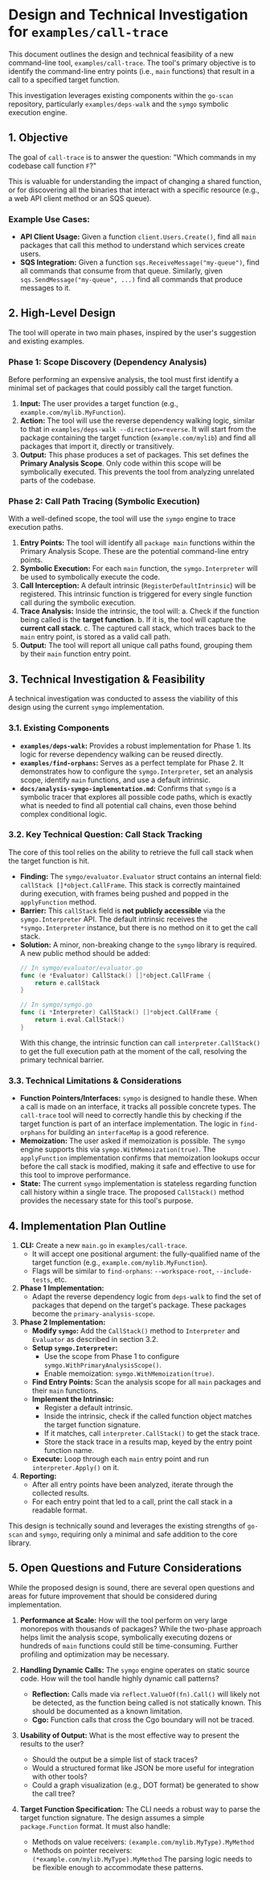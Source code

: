 # Design and Technical Investigation for `examples/call-trace`

This document outlines the design and technical feasibility of a new command-line tool, `examples/call-trace`. The tool's primary objective is to identify the command-line entry points (i.e., `main` functions) that result in a call to a specified target function.

This investigation leverages existing components within the `go-scan` repository, particularly `examples/deps-walk` and the `symgo` symbolic execution engine.

## 1. Objective

The goal of `call-trace` is to answer the question: "Which commands in my codebase call function `F`?"

This is valuable for understanding the impact of changing a shared function, or for discovering all the binaries that interact with a specific resource (e.g., a web API client method or an SQS queue).

### Example Use Cases:

*   **API Client Usage:** Given a function `client.Users.Create()`, find all `main` packages that call this method to understand which services create users.
*   **SQS Integration:** Given a function `sqs.ReceiveMessage("my-queue")`, find all commands that consume from that queue. Similarly, given `sqs.SendMessage("my-queue", ...)` find all commands that produce messages to it.

## 2. High-Level Design

The tool will operate in two main phases, inspired by the user's suggestion and existing examples.

### Phase 1: Scope Discovery (Dependency Analysis)

Before performing an expensive analysis, the tool must first identify a minimal set of packages that could possibly call the target function.

1.  **Input:** The user provides a target function (e.g., `example.com/mylib.MyFunction`).
2.  **Action:** The tool will use the reverse dependency walking logic, similar to that in `examples/deps-walk --direction=reverse`. It will start from the package containing the target function (`example.com/mylib`) and find all packages that import it, directly or transitively.
3.  **Output:** This phase produces a set of packages. This set defines the **Primary Analysis Scope**. Only code within this scope will be symbolically executed. This prevents the tool from analyzing unrelated parts of the codebase.

### Phase 2: Call Path Tracing (Symbolic Execution)

With a well-defined scope, the tool will use the `symgo` engine to trace execution paths.

1.  **Entry Points:** The tool will identify all `package main` functions within the Primary Analysis Scope. These are the potential command-line entry points.
2.  **Symbolic Execution:** For each `main` function, the `symgo.Interpreter` will be used to symbolically execute the code.
3.  **Call Interception:** A default intrinsic (`RegisterDefaultIntrinsic`) will be registered. This intrinsic function is triggered for every single function call during the symbolic execution.
4.  **Trace Analysis:** Inside the intrinsic, the tool will:
    a. Check if the function being called is the **target function**.
    b. If it is, the tool will capture the **current call stack**.
    c. The captured call stack, which traces back to the `main` entry point, is stored as a valid call path.
5.  **Output:** The tool will report all unique call paths found, grouping them by their `main` function entry point.

## 3. Technical Investigation & Feasibility

A technical investigation was conducted to assess the viability of this design using the current `symgo` implementation.

### 3.1. Existing Components

*   **`examples/deps-walk`:** Provides a robust implementation for Phase 1. Its logic for reverse dependency walking can be reused directly.
*   **`examples/find-orphans`:** Serves as a perfect template for Phase 2. It demonstrates how to configure the `symgo.Interpreter`, set an analysis scope, identify `main` functions, and use a default intrinsic.
*   **`docs/analysis-symgo-implementation.md`:** Confirms that `symgo` is a symbolic tracer that explores all possible code paths, which is exactly what is needed to find all potential call chains, even those behind complex conditional logic.

### 3.2. Key Technical Question: Call Stack Tracking

The core of this tool relies on the ability to retrieve the full call stack when the target function is hit.

*   **Finding:** The `symgo/evaluator.Evaluator` struct contains an internal field: `callStack []*object.CallFrame`. This stack is correctly maintained during execution, with frames being pushed and popped in the `applyFunction` method.
*   **Barrier:** This `callStack` field is **not publicly accessible** via the `symgo.Interpreter` API. The default intrinsic receives the `*symgo.Interpreter` instance, but there is no method on it to get the call stack.
*   **Solution:** A minor, non-breaking change to the `symgo` library is required. A new public method should be added:
    ```go
    // In symgo/evaluator/evaluator.go
    func (e *Evaluator) CallStack() []*object.CallFrame {
        return e.callStack
    }

    // In symgo/symgo.go
    func (i *Interpreter) CallStack() []*object.CallFrame {
        return i.eval.CallStack()
    }
    ```
    With this change, the intrinsic function can call `interpreter.CallStack()` to get the full execution path at the moment of the call, resolving the primary technical barrier.

### 3.3. Technical Limitations & Considerations

*   **Function Pointers/Interfaces:** `symgo` is designed to handle these. When a call is made on an interface, it tracks all possible concrete types. The `call-trace` tool will need to correctly handle this by checking if the target function is part of an interface implementation. The logic in `find-orphans` for building an `interfaceMap` is a good reference.
*   **Memoization:** The user asked if memoization is possible. The `symgo` engine supports this via `symgo.WithMemoization(true)`. The `applyFunction` implementation confirms that memoization lookups occur before the call stack is modified, making it safe and effective to use for this tool to improve performance.
*   **State:** The current `symgo` implementation is stateless regarding function call history within a single trace. The proposed `CallStack()` method provides the necessary state for this tool's purpose.

## 4. Implementation Plan Outline

1.  **CLI:** Create a new `main.go` in `examples/call-trace`.
    *   It will accept one positional argument: the fully-qualified name of the target function (e.g., `example.com/mylib.MyFunction`).
    *   Flags will be similar to `find-orphans`: `--workspace-root`, `--include-tests`, etc.
2.  **Phase 1 Implementation:**
    *   Adapt the reverse dependency logic from `deps-walk` to find the set of packages that depend on the target's package. These packages become the `primary-analysis-scope`.
3.  **Phase 2 Implementation:**
    *   **Modify `symgo`:** Add the `CallStack()` method to `Interpreter` and `Evaluator` as described in section 3.2.
    *   **Setup `symgo.Interpreter`:**
        *   Use the scope from Phase 1 to configure `symgo.WithPrimaryAnalysisScope()`.
        *   Enable memoization: `symgo.WithMemoization(true)`.
    *   **Find Entry Points:** Scan the analysis scope for all `main` packages and their `main` functions.
    *   **Implement the Intrinsic:**
        *   Register a default intrinsic.
        *   Inside the intrinsic, check if the called function object matches the target function signature.
        *   If it matches, call `interpreter.CallStack()` to get the stack trace.
        *   Store the stack trace in a results map, keyed by the entry point function name.
    *   **Execute:** Loop through each `main` entry point and run `interpreter.Apply()` on it.
4.  **Reporting:**
    *   After all entry points have been analyzed, iterate through the collected results.
    *   For each entry point that led to a call, print the call stack in a readable format.

This design is technically sound and leverages the existing strengths of `go-scan` and `symgo`, requiring only a minimal and safe addition to the core library.

## 5. Open Questions and Future Considerations

While the proposed design is sound, there are several open questions and areas for future improvement that should be considered during implementation.

1.  **Performance at Scale:** How will the tool perform on very large monorepos with thousands of packages? While the two-phase approach helps limit the analysis scope, symbolically executing dozens or hundreds of `main` functions could still be time-consuming. Further profiling and optimization may be necessary.

2.  **Handling Dynamic Calls:** The `symgo` engine operates on static source code. How will the tool handle highly dynamic call patterns?
    *   **Reflection:** Calls made via `reflect.ValueOf(fn).Call()` will likely not be detected, as the function being called is not statically known. This should be documented as a known limitation.
    *   **Cgo:** Function calls that cross the Cgo boundary will not be traced.

3.  **Usability of Output:** What is the most effective way to present the results to the user?
    *   Should the output be a simple list of stack traces?
    *   Would a structured format like JSON be more useful for integration with other tools?
    *   Could a graph visualization (e.g., DOT format) be generated to show the call tree?

4.  **Target Function Specification:** The CLI needs a robust way to parse the target function signature. The design assumes a simple `package.Function` format. It must also handle:
    *   Methods on value receivers: `(example.com/mylib.MyType).MyMethod`
    *   Methods on pointer receivers: `(*example.com/mylib.MyType).MyMethod`
    The parsing logic needs to be flexible enough to accommodate these patterns.
